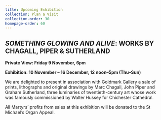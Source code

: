 ```yaml
---
title: Upcoming Exhibition
collection: Plan a Visit
collection-order: 30
homepage-order: 60
---
```


## <cite>SOMETHING GLOWING AND ALIVE</cite>: WORKS BY CHAGALL, PIPER &amp;	 SUTHERLAND

**Private View: Friday 9 November, 6pm**

**Exhibition: 10 November &ndash; 16 December, 12 noon&ndash;5pm (Thu&ndash;Sun)**

We are delighted to present in association with Goldmark Gallery a sale of prints, lithographs and original drawings by Marc Chagall, John Piper and Graham Sutherland, three luminaries of twentieth-century art whose work was famously commissioned by Walter Hussey for Chichester Cathedral.

All Martyrs&rsquo; profits from sales at this exhibition will be donated to the St Michael&rsquo;s Organ Appeal.